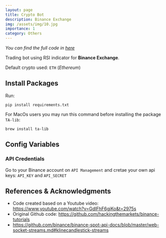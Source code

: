 ```yaml
---
layout: page
title: Crypto Bot
description: Binance Exchange
img: /assets/img/10.jpg
importance: 1
category: Others
---
```


*You can find the full code in [here](https://github.com/DanielDaCosta/crypto-bot)*

Trading bot using RSI indicator for **Binance Exchange**. 

Default crypto used: `ETH` (*Ethereum*)

## Install Packages
Run:
```
pip install requirements.txt
```

For MacOs users you may run this command before installing the package `TA-lib`:
```
brew install ta-lib
```

## Config Variables
### API Credentials
Go to your Binance account on `API Management` and cretae your own api keys: `API_KEY` and `API_SECRET`

## References & Acknowledgments
- Code created based on a Youtube video: https://www.youtube.com/watch?v=GdlFhF6gjKo&t=2975s
- Original Github code: https://github.com/hackingthemarkets/binance-tutorials
- https://github.com/binance/binance-spot-api-docs/blob/master/web-socket-streams.md#klinecandlestick-streams
